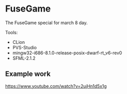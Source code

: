 # FuseGame
The FuseGame special for march 8 day.

Tools:
* CLion
* PVS-Studio
* mingw32-i686-8.1.0-release-posix-dwarf-rt_v6-rev0
* SFML-2.1.2
## Example work
https://www.youtube.com/watch?v=2ujHn1d5x1g
